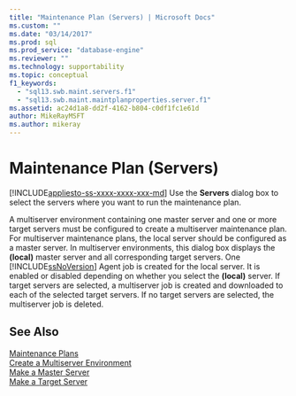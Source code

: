 ```yaml
---
title: "Maintenance Plan (Servers) | Microsoft Docs"
ms.custom: ""
ms.date: "03/14/2017"
ms.prod: sql
ms.prod_service: "database-engine"
ms.reviewer: ""
ms.technology: supportability
ms.topic: conceptual
f1_keywords: 
  - "sql13.swb.maint.servers.f1"
  - "sql13.swb.maint.maintplanproperties.server.f1"
ms.assetid: ac24d1a8-dd2f-4162-b804-c0df1fc1e61d
author: MikeRayMSFT
ms.author: mikeray
---
```

# Maintenance Plan (Servers)
[!INCLUDE[appliesto-ss-xxxx-xxxx-xxx-md](../../includes/appliesto-ss-xxxx-xxxx-xxx-md.md)]
  Use the **Servers** dialog box to select the servers where you want to run the maintenance plan.  
  
 A multiserver environment containing one master server and one or more target servers must be configured to create a multiserver maintenance plan. For multiserver maintenance plans, the local server should be configured as a master server. In multiserver environments, this dialog box displays the **(local)** master server and all corresponding target servers. One [!INCLUDE[ssNoVersion](../../includes/ssnoversion-md.md)] Agent job is created for the local server. It is enabled or disabled depending on whether you select the **(local)** server. If target servers are selected, a multiserver job is created and downloaded to each of the selected target servers. If no target servers are selected, the multiserver job is deleted.  
  
## See Also  
 [Maintenance Plans](../../relational-databases/maintenance-plans/maintenance-plans.md)   
 [Create a Multiserver Environment](../../ssms/agent/create-a-multiserver-environment.md)   
 [Make a Master Server](../../ssms/agent/make-a-master-server.md)   
 [Make a Target Server](../../ssms/agent/make-a-target-server.md)  
  
  
